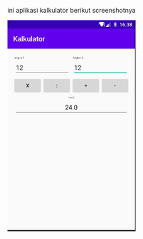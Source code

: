 ini aplikasi kalkulator berikut screenshotnya

![alt text](https://github.com/deniace/Kalkulator/blob/master/screenshot/kalkulator.JPG?raw=true "screenshoot kalkulator")